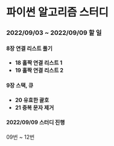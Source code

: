# 파이썬 알고리즘 스터디

### 2022/09/03 ~ 2022/09/09 할 일

#### 8장 연결 리스트 풀기 

- **18 홀짝 연결 리스트 1**
- **19 홀짝 연결 리스트 2**

#### 9장 스택, 큐 

- **20 유효한 괄호**
- **21 중복 문자 제거**

#### 2022/09/09 스터디 진행 
09번 ~ 12번
